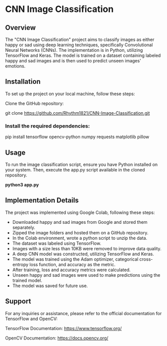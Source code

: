 
# CNN Image Classification

## Overview

The "CNN Image Classification" project aims to classify images as either happy or sad using deep learning techniques, specifically Convolutional Neural Networks (CNNs). The implementation is in Python, utilizing TensorFlow and Keras. The model is trained on a dataset containing labeled happy and sad images and is then used to predict unseen images' emotions.

## Installation

To set up the project on your local machine, follow these steps:

Clone the GitHub repository:

git clone https://github.com/Rhythm1821/CNN-Image-Classification.git


### Install the required dependencies:

pip install tensorflow opencv-python numpy requests matplotlib pillow

## Usage

To run the image classification script, ensure you have Python installed on your system. Then, execute the  app.py script available in the cloned repository.

**python3 app.py**

## Implementation Details

The project was implemented using Google Colab, following these steps:

* Downloaded happy and sad images from Google and stored them separately.
* Zipped the image folders and hosted them on a GitHub repository.
* In the Colab environment, wrote a python script to unzip the data.
* The dataset was labeled using TensorFlow.
* Images with a size less than 10KB were removed to improve data quality.
* A deep CNN model was constructed, utilizing TensorFlow and Keras.
* The model was trained using the Adam optimizer, categorical cross-entropy loss function, and accuracy as the metric.
* After training, loss and accuracy metrics were calculated.
* Unseen happy and sad images were used to make predictions using the trained model.
* The model was saved for future use.


## Support

For any inquiries or assistance, please refer to the official documentation for TensorFlow and OpenCV:

TensorFlow Documentation: https://www.tensorflow.org/

OpenCV Documentation: https://docs.opencv.org/
